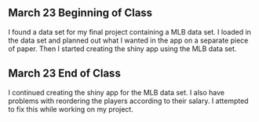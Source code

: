 
## March 23 Beginning of Class

I found a data set for my final project containing a MLB data set. I loaded in the data set and planned out what I wanted in the app on a separate piece of paper. Then I started creating the shiny app using the MLB data set.


## March 23 End of Class

I continued creating the shiny app for the MLB data set. I also have problems with reordering the players according to their salary. I attempted to fix this while working on my project.